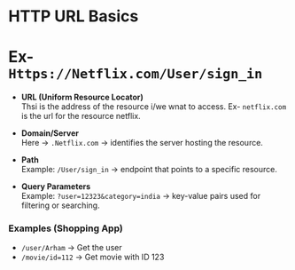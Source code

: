 # HTTP URL Basics
# Ex- `Https://Netflix.com/User/sign_in`

- **URL (Uniform Resource Locator)**  
  Thsi is the address of the resource i/we wnat to access. Ex- `netflix.com` is the url for the resource netflix.


- **Domain/Server**  
  Here -> `.Netflix.com` → identifies the server hosting the resource.  

- **Path**  
  Example: `/User/sign_in` → endpoint that points to a specific resource.  

- **Query Parameters**  
  Example: `?user=12323&category=india` → key-value pairs used for filtering or searching.  

### Examples (Shopping App)
- `/user/Arham` → Get the user  
- `/movie/id=112` → Get movie with ID 123  
